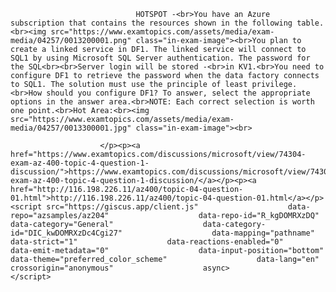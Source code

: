 <p class="card-text">
							
								HOTSPOT -<br>You have an Azure subscription that contains the resources shown in the following table.<br><img src="https://www.examtopics.com/assets/media/exam-media/04257/0013200001.png" class="in-exam-image"><br>You plan to create a linked service in DF1. The linked service will connect to SQL1 by using Microsoft SQL Server authentication. The password for the SQL<br><br>Server login will be stored -<br>in KV1.<br>You need to configure DF1 to retrieve the password when the data factory connects to SQL1. The solution must use the principle of least privilege.<br>How should you configure DF1? To answer, select the appropriate options in the answer area.<br>NOTE: Each correct selection is worth one point.<br>Hot Area:<br><img src="https://www.examtopics.com/assets/media/exam-media/04257/0013300001.jpg" class="in-exam-image"><br>
							
						</p><p><a href="https://www.examtopics.com/discussions/microsoft/view/74304-exam-az-400-topic-4-question-1-discussion/">https://www.examtopics.com/discussions/microsoft/view/74304-exam-az-400-topic-4-question-1-discussion/</a></p><p><a href="http://116.198.226.11/az400/topic-04-question-01.html">http://116.198.226.11/az400/topic-04-question-01.html</a></p><script src="https://giscus.app/client.js"                    data-repo="azsamples/az204"                    data-repo-id="R_kgDOMRXzDQ"                    data-category="General"                    data-category-id="DIC_kwDOMRXzDc4Cgi27"                    data-mapping="pathname"                    data-strict="1"                    data-reactions-enabled="0"                    data-emit-metadata="0"                    data-input-position="bottom"                    data-theme="preferred_color_scheme"                    data-lang="en"                    crossorigin="anonymous"                    async>                    </script>